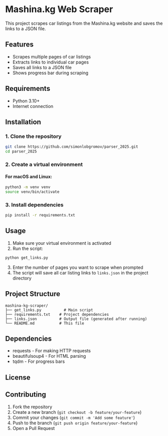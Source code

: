 # Mashina.kg Web Scraper

This project scrapes car listings from the Mashina.kg website and saves the links to a JSON file.

## Features

- Scrapes multiple pages of car listings
- Extracts links to individual car pages
- Saves all links to a JSON file
- Shows progress bar during scraping

## Requirements

- Python 3.10+
- Internet connection

## Installation

### 1. Clone the repository

```bash
git clone https://github.com/simonlobgromov/parser_2025.git
cd parser_2025
```

### 2. Create a virtual environment


#### For macOS and Linux:

```bash
python3 -m venv venv
source venv/bin/activate
```

### 3. Install dependencies

```bash
pip install -r requirements.txt
```

## Usage

1. Make sure your virtual environment is activated
2. Run the script:

```bash
python get_links.py
```

3. Enter the number of pages you want to scrape when prompted
4. The script will save all car listing links to `links.json` in the project directory

## Project Structure

```
mashina-kg-scraper/
├── get_links.py          # Main script
├── requirements.txt    # Project dependencies
├── links.json          # Output file (generated after running)
└── README.md           # This file
```

## Dependencies

- requests - For making HTTP requests
- beautifulsoup4 - For HTML parsing
- tqdm - For progress bars

## License



## Contributing

1. Fork the repository
2. Create a new branch (`git checkout -b feature/your-feature`)
3. Commit your changes (`git commit -m 'Add some feature'`)
4. Push to the branch (`git push origin feature/your-feature`)
5. Open a Pull Request